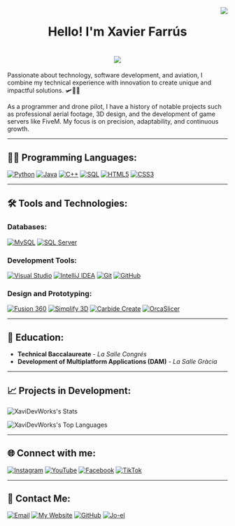 <img align="right" src="https://visitor-badge.laobi.icu/badge?page_id=XaviDevWorks.bienvenida" />

<h1 align="center">
  <strong>Hello! I'm Xavier Farrús</strong>
</h1>

<h1 align="center">
    <img src="https://readme-typing-svg.herokuapp.com/?font=Righteous&size=35&center=true&vCenter=true&width=500&height=70&duration=6000&lines=Welcome!" />
</h1>

Passionate about technology, software development, and aviation, I combine my technical experience with innovation to create unique and impactful solutions. 🛩️👨‍💻  

As a programmer and drone pilot, I have a history of notable projects such as professional aerial footage, 3D design, and the development of game servers like FiveM. My focus is on precision, adaptability, and continuous growth.  

---

## 🧑‍💻 **Programming Languages:**  
[![Python](https://img.shields.io/badge/Python-3.9-blue?style=for-the-badge&logo=python&logoColor=white)](https://www.python.org) [![Java](https://img.shields.io/badge/Java-11-blue?style=for-the-badge&logo=java&logoColor=white)](https://www.java.com)  [![C++](https://img.shields.io/badge/C++-11-blue?style=for-the-badge&logo=cplusplus&logoColor=white)](https://isocpp.org)  [![SQL](https://img.shields.io/badge/SQL-Database-blue?style=for-the-badge&logo=mysql&logoColor=white)](https://www.mysql.com)  [![HTML5](https://img.shields.io/badge/HTML5-5.0-blue?style=for-the-badge&logo=html5&logoColor=white)](https://developer.mozilla.org/en-US/docs/Web/HTML)  [![CSS3](https://img.shields.io/badge/CSS3-3.0-blue?style=for-the-badge&logo=css3&logoColor=white)](https://developer.mozilla.org/en-US/docs/Web/CSS)  

---

## 🛠️ **Tools and Technologies:**  

### **Databases:**  
[![MySQL](https://img.shields.io/badge/MySQL-Database-blue?style=for-the-badge&logo=mysql&logoColor=white)](https://www.mysql.com)  [![SQL Server](https://img.shields.io/badge/SQL_Server-Database-CC2927?style=for-the-badge&logo=microsoftsqlserver&logoColor=white)](https://www.microsoft.com/en-us/sql-server)  

### **Development Tools:**  
[![Visual Studio](https://img.shields.io/badge/Visual_Studio-IDE-blue?style=for-the-badge&logo=visualstudio&logoColor=white)](https://visualstudio.microsoft.com)  [![IntelliJ IDEA](https://img.shields.io/badge/IntelliJ_IDEA-IDE-000000?style=for-the-badge&logo=intellijidea&logoColor=white)](https://www.jetbrains.com/idea/)  [![Git](https://img.shields.io/badge/Git-Tools-black?style=for-the-badge&logo=git&logoColor=white)](https://git-scm.com)  [![GitHub](https://img.shields.io/badge/GitHub-Tools-black?style=for-the-badge&logo=github&logoColor=white)](https://github.com)  

### **Design and Prototyping:**  
[![Fusion 360](https://img.shields.io/badge/Fusion_360-Design-blue?style=for-the-badge&logo=fusion360&logoColor=white)](https://www.autodesk.com/products/fusion-360)  [![Simplify 3D](https://img.shields.io/badge/Simplify_3D-Design-blue?style=for-the-badge&logo=simplify3d&logoColor=white)](https://www.simplify3d.com)  [![Carbide Create](https://img.shields.io/badge/Carbide_Create-Design-blue?style=for-the-badge&logo=blender&logoColor=white)](https://carbide3d.com/carbidecreate/)  [![OrcaSlicer](https://img.shields.io/badge/OrcaSlicer-Design-blue?style=for-the-badge&logo=blender&logoColor=white)](https://orcadesign3d.com)  

---

## 🌱 **Education:**  
- **Technical Baccalaureate** - *La Salle Congrés*  
- **Development of Multiplatform Applications (DAM)** - *La Salle Gràcia*  

---

## 📈 **Projects in Development:**  
![XaviDevWorks's Stats](https://github-readme-stats.vercel.app/api?username=XaviDevWorks&theme=vue-dark&show_icons=true&hide_border=true&count_private=true)

![XaviDevWorks's Top Languages](https://github-readme-stats.vercel.app/api/top-langs/?username=XaviDevWorks&theme=vue-dark&show_icons=true&hide_border=true&layout=compact)

---

## 🌐 **Connect with me:**  
[![Instagram](https://img.shields.io/badge/Instagram-Follow%20Me-E4405F?style=for-the-badge&logo=instagram&logoColor=white)](https://www.instagram.com/xavierfarrus/)  [![YouTube](https://img.shields.io/badge/YouTube-Follow%20Me-FF0000?style=for-the-badge&logo=youtube&logoColor=white)](https://www.youtube.com/@xavierfarrus)  [![Facebook](https://img.shields.io/badge/Facebook-Follow%20Me-1877F2?style=for-the-badge&logo=facebook&logoColor=white)](https://www.facebook.com/xavierfarrus/?locale=es_ES)  [![TikTok](https://img.shields.io/badge/TikTok-Follow%20Me-000000?style=for-the-badge&logo=tiktok&logoColor=white)](https://tiktok.com/@xavierfarrus_rc)  

---

## 📧 **Contact Me:**  
[![Email](https://img.shields.io/badge/Email-xfarmart@gmail.com-D14836?style=for-the-badge&logo=gmail&logoColor=white)](mailto:xfarmart@gmail.com)  [![My Website](https://img.shields.io/badge/My_Website-Visit-2ea44f?style=for-the-badge&logo=linktree&logoColor=white)](https://linktr.ee/xavierfarrus)  [![GitHub](https://img.shields.io/badge/GitHub-XaviDevWorks-181717?style=for-the-badge&logo=github&logoColor=white)](https://github.com/XaviDevWorks)  [![Jo-el](https://img.shields.io/badge/Jo--el-My_Profile-2a65ba?style=for-the-badge&logo=firefox&logoColor=white)](https://jo-el.es/user/Xavier_Farrus)  
